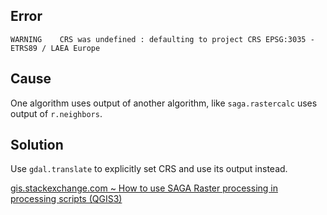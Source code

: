 ## Error

`WARNING    CRS was undefined : defaulting to project CRS EPSG:3035 - ETRS89 / LAEA Europe`

## Cause 

One algorithm uses output of another algorithm, like `saga.rastercalc` uses output of `r.neighbors`.

## Solution

Use `gdal.translate` to explicitly set CRS and use its output instead.

[gis.stackexchange.com ~ How to use SAGA Raster processing in processing scripts (QGIS3)](https://gis.stackexchange.com/a/316233)
